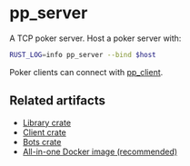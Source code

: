 # pp_server

A TCP poker server. Host a poker server with:

```bash
RUST_LOG=info pp_server --bind $host
```

Poker clients can connect with [pp_client][2].

## Related artifacts

- [Library crate][1]
- [Client crate][2]
- [Bots crate][3]
- [All-in-one Docker image (recommended)][4]

[1]: https://crates.io/crates/private_poker
[2]: https://crates.io/crates/pp_client
[3]: https://crates.io/crates/pp_bots
[4]: https://hub.docker.com/r/ognf/poker

